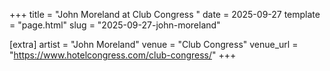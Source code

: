 +++
title = "John Moreland at Club Congress "
date = 2025-09-27
template = "page.html"
slug = "2025-09-27-john-moreland"

[extra]
artist = "John Moreland"
venue = "Club Congress"
venue_url = "https://www.hotelcongress.com/club-congress/"
+++
